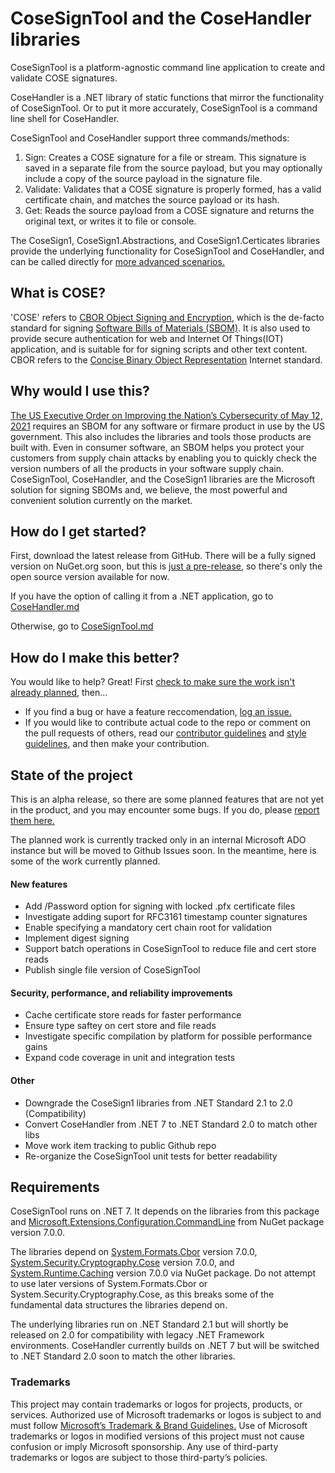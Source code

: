 # CoseSignTool and the CoseHandler libraries
CoseSignTool is a platform-agnostic command line application to create and validate COSE signatures.

CoseHandler is a .NET library of static functions that mirror the functionality of CoseSignTool. Or to put it more accurately, CoseSignTool is a command line shell for CoseHandler.

CoseSignTool and CoseHandler support three commands/methods:
1. Sign: Creates a COSE signature for a file or stream. This signature is saved in a separate file from the source payload, but you may optionally include a copy of the source payload in the signature file.
2. Validate: Validates that a COSE signature is properly formed, has a valid certificate chain, and matches the source payload or its hash.
3. Get: Reads the source payload from a COSE signature and returns the original text, or writes it to file or console.

The CoseSign1, CoseSign1.Abstractions, and CoseSign1.Certicates libraries provide the underlying functionality for CoseSignTool and CoseHandler, and can be called directly for [more advanced scenarios.](./docs/Advanced.md)

## What is COSE?
'COSE' refers to [CBOR Object Signing and Encryption](https://www.iana.org/assignments/cose/cose.xhtml), which is the de-facto standard for signing [Software Bills of Materials (SBOM)](https://www.cisa.gov/sbom). It is also used to provide secure authentication for web and Internet Of Things(IOT) application, and is suitable for for signing scripts and other text content. CBOR refers to the [Concise Binary Object Representation](https://datatracker.ietf.org/wg/cbor/about/) Internet standard.

## Why would I use this?
[The US Executive Order on Improving the Nation’s Cybersecurity of May 12, 2021](https://en.wikipedia.org/wiki/Software_supply_chain) requires an SBOM for any software or firmare product in use by the US government. This also includes the libraries and tools those products are built with. Even in consumer software, an SBOM helps you protect your customers from supply chain attacks by enabling you to quickly check the version numbers of all the products in your software supply chain.
CoseSignTool, CoseHandler, and the CoseSign1 libraries are the Microsoft solution for signing SBOMs and, we believe, the most powerful and convenient solution currently on the market.

## How do I get started?
First, download the latest release from GitHub. There will be a fully signed version on NuGet.org soon, but this is [just a pre-release](#state-of-the-project), so there's only the open source version available for now.

If you have the option of calling it from a .NET application, go to [CoseHandler.md](./docs/CoseHandler.md)

Otherwise, go to [CoseSignTool.md](./docs/CoseSignTool.md)

## How do I make this better?
You would like to help? Great!
First [check to make sure the work isn't already planned](#state-of-the-project), then...
* If you find a bug or have a feature reccomendation, [log an issue.](https://github.com/microsoft/CoseSignTool/issues)
* If you would like to contribute actual code to the repo or comment on the pull requests of others, read our [contributor guidelines](./docs/CONTRIBUTING.md) and [style guidelines](./docs/STYLE.md), and then make your contribution.

## State of the project
This is an alpha release, so there are some planned features that are not yet in the product, and you may encounter some bugs. If you do, please [report them here.](https://github.com/microsoft/CoseSignTool/issues)

The planned work is currently tracked only in an internal Microsoft ADO instance but will be moved to Github Issues soon. In the meantime, here is some of the work currently planned.

#### New features
* Add /Password option for signing with locked .pfx certificate files
* Investigate adding suport for RFC3161 timestamp counter signatures
* Enable specifying a mandatory cert chain root for validation
* Implement digest signing
* Support batch operations in CoseSignTool to reduce file and cert store reads
* Publish single file version of CoseSignTool

#### Security, performance, and reliability improvements
* Cache certificate store reads for faster performance
* Ensure type saftey on cert store and file reads
* Investigate specific compilation by platform for possible performance gains
* Expand code coverage in unit and integration tests

#### Other
* Downgrade the CoseSign1 libraries from .NET Standard 2.1 to 2.0 (Compatibility)
* Convert CoseHandler from .NET 7 to .NET Standard 2.0 to match other libs
* Move work item tracking to public Github repo
* Re-organize the CoseSignTool unit tests for better readability

## Requirements
CoseSignTool runs on .NET 7. It depends on the libraries from this package and [Microsoft.Extensions.Configuration.CommandLine](https://www.nuget.org/packages/Microsoft.Extensions.Configuration.CommandLine) from NuGet package version 7.0.0.

The libraries depend on [System.Formats.Cbor](https://www.nuget.org/packages/System.Formats.Cbor/) version 7.0.0, [System.Security.Cryptography.Cose](https://www.nuget.org/packages/System.Security.Cryptography.Cose) version 7.0.0, and [System.Runtime.Caching](https://www.nuget.org/packages/System.Runtime.Caching) version 7.0.0 via NuGet package. Do not attempt to use later versions of System.Formats.Cbor or System.Security.Cryptography.Cose, as this breaks some of the fundamental data structures the libraries depend on.

The underlying libraries run on .NET Standard 2.1 but will shortly be released on 2.0 for compatibility with legacy .NET Framework environments. CoseHandler currently builds on .NET 7 but will be switched to .NET Standard 2.0 soon to match the other libraries.

### Trademarks
This project may contain trademarks or logos for projects, products, or services. Authorized use of Microsoft trademarks or logos is subject to and must follow [Microsoft’s Trademark & Brand Guidelines.](https://www.microsoft.com/en-us/legal/intellectualproperty/trademarks/usage/general) Use of Microsoft trademarks or logos in modified versions of this project must not cause confusion or imply Microsoft sponsorship. Any use of third-party trademarks or logos are subject to those third-party’s policies.
